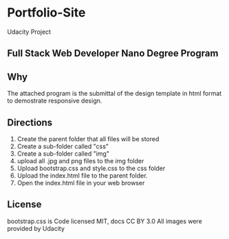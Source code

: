 # Portfolio-Site
Udacity Project
## Full Stack Web Developer Nano Degree Program
## Why
The attached program is the submittal of the design template in html format to demostrate responsive design.
## Directions
1. Create the parent folder that all files will be stored
2. Create a sub-folder called "css"
3. Create a sub-folder called "img"
4. upload all .jpg and png files to the img folder
5. Upload bootstrap.css and style.css to the css folder
6. Upload the index.html file to the parent folder.
7. Open the index.html file in your web browser
## License
bootstrap.css is Code licensed MIT, docs CC BY 3.0
All images were provided by Udacity
